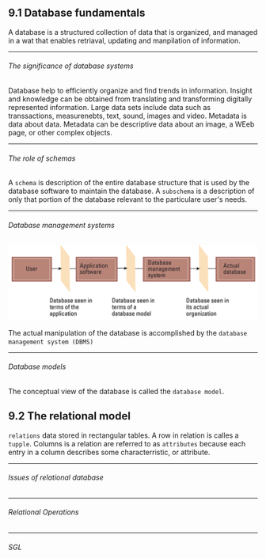 ## 9.1 Database fundamentals

A database is a structured collection of data that is organized, and managed in a wat that enables retriaval, updating and manpilation of information.

---

<h6>The significance of database systems</h6>

Database help to efficiently organize and find trends in information.
Insight and knowledge can be obtained from translating and transforming digitally represented information.
Large data sets include data such as transsactions, measurenebts, text, sound, images and video.
Metadata is data about data.
Metadata can be descriptive data about an image, a WEeb page, or other complex objects.

---

<h6>The role of schemas</h6>

A `schema` is description of the entire database structure that is used by the database software to maintain the database.
A `subschema` is a description of only that portion of the database relevant to the particulare user's needs.

---

<h6>Database management systems</h6>

<img src="./images/database layers.png" style="border-radius: 5px;" width="850px">

The actual manipulation of the database is accomplished by the `database management system (DBMS)`

---

<h6>Database models</h6>

The conceptual view of the database is called the `database model`.

## 9.2 The relational model

`relations` data stored in rectangular tables.
A row in relation is calles a `tupple`. Columns is a relation are referred to as `attributes` because each entry in a column describes some characterristic, or attribute.

---

<h6>Issues of relational database</h6>

---

<h6>Relational Operations</h6>

---

<h6>SGL</h6>
